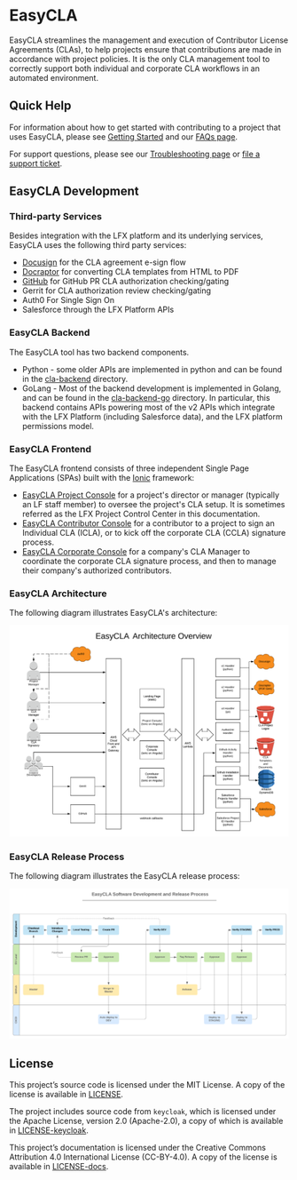 # EasyCLA

EasyCLA streamlines the management and execution of Contributor License Agreements \(CLAs\), to help projects ensure that contributions are made in accordance with project policies. It is the only CLA management tool to correctly support both individual and corporate CLA workflows in an automated environment.

## Quick Help <a id="quick-help"></a>

For information about how to get started with contributing to a project that uses EasyCLA, please see [Getting Started](getting-started/) and our [FAQs page](https://github.com/communitybridge/docs/tree/f3a4dfdd6f9845ac96d41cd1b8878b1e12f70c92/easycla/getting-started/easycla-faqs/README.md).

For support questions, please see our [Troubleshooting page](getting-started/easycla-troubleshooting/) or [file a support ticket](https://jira.linuxfoundation.org/plugins/servlet/theme/portal/4/create/143).

## EasyCLA Development

### Third-party Services <a id="third-party-services"></a>

Besides integration with the LFX platform and its underlying services, EasyCLA uses the following third party services:

* [Docusign](https://www.docusign.com/) for the CLA agreement e-sign flow
* [Docraptor](https://docraptor.com/) for converting CLA templates from HTML to PDF
* [GitHub](https://github.com/) for GitHub PR CLA authorization checking/gating
* Gerrit for CLA authorization review checking/gating  
* Auth0 For Single Sign On
* Salesforce through the LFX Platform APIs

### EasyCLA Backend <a id="cla-backend"></a>

The EasyCLA tool has two backend components.

* Python - some older APIs are implemented in python and can be found in the [cla-backend](https://github.com/communitybridge/easycla/tree/main/cla-backend) directory.
* GoLang - Most of the backend development is implemented in Golang, and can be found in the [cla-backend-go](https://github.com/communitybridge/easycla/tree/main/cla-backend-go) directory. In particular, this backend contains APIs powering most of the v2 APIs which integrate with the LFX Platform \(including Salesforce data\), and the LFX platform permissions model.

### EasyCLA Frontend <a id="cla-frontend"></a>

The EasyCLA frontend consists of three independent Single Page Applications \(SPAs\) built with the [Ionic](https://ionicframework.com/) framework:

* [EasyCLA Project Console](https://projectadmin.lfx.linuxfoundation.org/) for a project's director or manager \(typically an LF staff member\) to oversee the project's CLA setup. It is sometimes referred as the LFX Project Control Center in this documentation.
* [EasyCLA Contributor Console](https://github.com/communitybridge/easycla-contributor-console) for a contributor to a project to sign an Individual CLA \(ICLA\), or to kick off the corporate CLA \(CCLA\) signature process.
* [EasyCLA Corporate Console](https://organization.lfx.linuxfoundation.org/) for a company's CLA Manager to coordinate the corporate CLA signature process, and then to manage their company's authorized contributors.

### EasyCLA Architecture <a id="easycla-architecture"></a>

The following diagram illustrates EasyCLA's architecture:

![EasyCLA Architecture Overview](../.gitbook/assets/easycla-architecture-overview.png)

### EasyCLA Release Process <a id="easycla-release-process"></a>

The following diagram illustrates the EasyCLA release process:

![EasyCLA Release Process](../.gitbook/assets/easycla-software-development-and-release_process.png)

## License <a id="license"></a>

This project’s source code is licensed under the MIT License. A copy of the license is available in [LICENSE](https://github.com/communitybridge/easycla/blob/main/LICENSE).

The project includes source code from `keycloak`, which is licensed under the Apache License, version 2.0 \(Apache-2.0\), a copy of which is available in [LICENSE-keycloak](https://github.com/communitybridge/easycla/blob/main/LICENSE-keycloak).

This project’s documentation is licensed under the Creative Commons Attribution 4.0 International License \(CC-BY-4.0\). A copy of the license is available in [LICENSE-docs](https://github.com/communitybridge/easycla/blob/main/LICENSE-docs).

